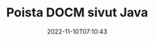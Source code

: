 ---
############################# Static ############################
layout: "auto-gen-merger"
date: 2022-11-10T07:10:43
draft: false
otherformats: docx dot dotm dotx epub html mht mhtml odp ods odt one otp ott pdf pps

############################# Head ############################
head_title: "Poista DOCM sivut Java"
head_description: "Poista tai poista yksittäinen sivu tai sivukokoelma DOCM-tiedostosta Java:ssa kääntämällä sivujen järjestys päinvastaiseksi käyttämällä asiakirjojen yhdistämissovellusliittymää."

############################# Header ############################
title: "Poista DOCM sivut Java"
description: "Poista DOCM sivut, joissa on muutama rivi Java-koodia."
bg_image: "https://cms.admin.containerize.com/templates/aspose/App_Themes/V3/images/bg/header1.png"
bg_overlay: false
button:
    enable: true
    icon: "fas fa-arrow-down"
    label: "Lataa ilmainen kokeiluversio"
    link: "https://downloads.groupdocs.com/merger/java"

############################# SubMenu ############################
submenu:
    enable: true

    left:
        img_alt: "GroupDocs.Merger for Java"
        image: "https://cms.admin.containerize.com/templates/groupdocs/images/product-logos/90x90-noborder/groupdocs-merger-java.png"
        product: "GroupDocs.Merger"
        platform: "Java"

    middle:
        button:

            # button loop
            - link: "https://apireference.groupdocs.com/merger/java"
              text: "API-viite"

            # button loop
            - link: "https://github.com/groupdocs-merger"
              text: "Esimerkkejä koodista"

            # button loop
            - link: "https://products.groupdocs.app/merger/family"
              text: "Live-demoja"

            # button loop
            - link: "https://purchase.groupdocs.com/pricing/merger/java"
              text: "Hinnoittelu"

    right:
        link_download: "https://downloads.groupdocs.com/merger"
        link_learn: "https://docs.groupdocs.com/merger/java"
        link_buy: "https://purchase.groupdocs.com"

############################# About ############################
about:
    enable: true
    title: "Tietoja GroupDocs.Merger for Java API:sta"
    content: |
        [GroupDocs.Merger for Java](/fi/merger/java/) tarjoaa yksinkertaisen ratkaisun turvallisesti yhdistää ja jakaa useiden dokumenttimuotojen välillä, mukaan lukien PDF, Microsoft Office (Word, Excel, PowerPoint , OneNote), OpenDocument, HTML, kuvat ja monet muut Java-sovelluksissa. Lisäämällä vain muutaman rivin koodia voit suorittaa useita dokumenttitoimintoja, kuten siirtää, poistaa, kiertää, vaihtaa, purkaa tai muuttaa asiakirjan sivujen suuntaa. Asiakirjojen yhdistämissovellusliittymä tukee myös asiakirjasivujen esikatselua kuvana asiakirjan rakenteen, muotoilun ja sivun sisällön analysoimiseksi.
        
        GroupDocs.Merger API on oikea valinta yritysratkaisuille, jotka tarvitsevat tiedostosivujen poistotoimintoja. Näitä sovellusliittymiä tuetaan hyvin kaikissa tärkeimmissä käyttöjärjestelmissä ja alustoissa, mukaan lukien J2SE 7.0 (1.7), J2SE 8.0 (1.8), Java 10.

############################# Steps ############################
steps:
    enable: true
    title_left: "Poista DOCM tiedostosivut tuotteesta Java"
    content_left: |
        [GroupDocs.Merger for Java](/fi/merger/java/) tekee Java-kehittäjien helpoksi poistaa yhden tai useita tiettyjä sivuja DOCM tiedosto toteuttamalla muutama helppo vaihe.
        
        * Alusta **RemoveOptions** poistettavilla sivunumeroilla.
        * Luo uusi esiintymä **Yhdistys** ja anna lähdedokumentin polku rakentajaparametriksi.
        * Soita **removePages** ja välitä **RemoveOptions**-objekti.
        * Soita **tallenna** ja määritä tiedostopolku tuloksena olevan asiakirjan tallentamiseksi.

    title_right: "Laitteistovaatimukset"
    content_right: |
        GroupDocs.Merger for Java API-liittymiä tuetaan kaikilla tärkeimmillä alustoilla ja käyttöjärjestelmillä. Ennen kuin suoritat alla olevan koodin, varmista, että sinulla on seuraavat edellytykset asennettuna järjestelmääsi.

        * Käyttöjärjestelmät: Microsoft Windows, Linux, MacOS
        * Kehitysympäristöt: NetBeans, IntelliJ IDEA, Eclipse
        * Kehykset: J2SE 7.0 (1.7), J2SE 8.0 (1.8), Java 10
        * Lataa tuotteen GroupDocs.Merger for Java uusin versio osoitteesta [Maven](https://repository.groupdocs.com/webapp/#/artifacts/browse/tree/General/repo/com/groupdocs/groupdocs-merger)
         
    code: |
     {{% merger/additional-styles %}}
     {{< merger/code-merger title="Kuinka poistaa DOCM tiedostosivua käyttämällä Java esimerkkikoodia">}}

        ```java    
        // Poista DOCM tiedostosivut GroupDocs.Merger API:lla
        // Alusta RemoveOptions-luokka valituilla sivunumeroilla
        RemoveOptions removeOptions = new RemoveOptions(new int[] { 3, 6 });

        // Toteuta yhdistäminen syötteellä DOCM
        Merger merger = new Merger("input.docm");

        // Kutsu removePages-metodi ja välitä RemoveOptions-objekti sille
        merger.removePages(removeOptions);
    
        // Kutsu tallennustapa ja välitä haluttu tiedostopolku tulosteen tallentamiseksi
        merger.save("output.docm");
        ```
     {{< /merger/code-merger >}}

############################# Demos ############################
demos:
    enable: true
    title: "Live-esittelyt – poista DOCM sivua verkosta"
    content: |
       Poista DOCM tiedostosivut heti käymällä [GroupDocs.Merger Live Demos](https://products.groupdocs.app/splitter/remove-pages/docm) -sivustolla.
       Live-demolla on seuraavat edut.
        
############################# About Formats ############################
about_formats:
    enable: true

############################# More Formats ############################
more_formats:
    enable: true
    title: "Poista sivut muista asiakirjamuodoista"
    content: |
        Java dokumentoi yhdistämis- ja split-sovellusliittymän tiedostomuodoille ja kuville. Poista joitain suosittuja tiedostomuotoja alla kuvatulla tavalla.

############################# Back to top ###############################
back_to_top:
    enable: true
---